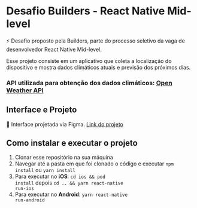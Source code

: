 # Desafio Builders - React Native Mid-level
⚡️ Desafio proposto pela Builders, parte do processo seletivo da vaga de desenvolvedor React Native Mid-level.

Esse projeto consiste em um aplicativo que coleta a localização do dispositivo e mostra dados climáticos atuais e previsão dos próximos dias.

### API utilizada para obtenção dos dados climáticos: <a href="https://openweathermap.org">Open Weather API</a>

## Interface e Projeto
🎨 Interface projetada via Figma. <a href="https://www.figma.com/file/LSD5rzTg1giDTxvDOOD03s/Desafio-Builders?node-id=0%3A1">Link do projeto</a>

## Como instalar e executar o projeto
 1. Clonar esse repositório na sua máquina
 2. Navegar até a pasta em que foi clonado o código e executar <code>npm install</code> ou <code>yarn install</code>
 3. Para executar no <b>iOS</b>: <code>cd ios && pod install</code> depois <code>cd .. && yarn react-native run-ios</code>
 4. Para executar no <b>Android</b>: <code>yarn react-native run-android</code> 



